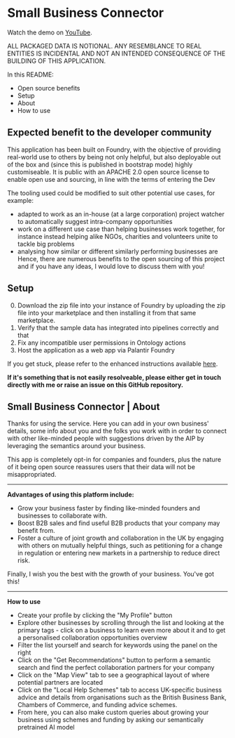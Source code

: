 # Small Business Connector

Watch the demo on [YouTube](https://www.youtube.com/watch?v=8cXdBcJWSJg).

ALL PACKAGED DATA IS NOTIONAL. ANY RESEMBLANCE TO REAL ENTITIES IS INCIDENTAL AND NOT AN INTENDED CONSEQUENCE OF THE BUILDING OF THIS APPLICATION.

In this README:
- Open source benefits
- Setup
- About
- How to use

## Expected benefit to the developer community
This application has been built on Foundry, with the objective of providing real-world use to others by being not only helpful, but also deployable out of the box and (since this is published in bootstrap mode) highly customiseable. It is public with an APACHE 2.0 open source license to enable open use and sourcing, in line with the terms of entering the Dev

The tooling used could be modified to suit other potential use cases, for example:
- adapted to work as an in-house (at a large corporation) project watcher to automatically suggest intra-company opportunities
- work on a different use case than helping businesses work together, for instance instead helping alike NGOs, charities and volunteers unite to tackle big problems
- analysing how similar or different similarly performing businesses are
Hence, there are numerous benefits to the open sourcing of this project and if you have any ideas, I would love to discuss them with you!

## Setup
0. Download the zip file into your instance of Foundry by uploading the zip file into your marketplace and then installing it from that same marketplace.
1. Verify that the sample data has integrated into pipelines correctly and that 
2. Fix any incompatible user permissions in Ontology actions
3. Host the application as a web app via Palantir Foundry

If you get stuck, please refer to the enhanced instructions available [here](https://github.com/palantir/aip-community-registry/blob/5cf36c99c3598c3b20bc9c40b0811bd84055c670/INSTALLATION.md).

**If it's something that is not easily resolveable, please either get in touch directly with me or raise an issue on this GitHub repository.**

## Small Business Connector | About 
Thanks for using the service. Here you can add in your own business' details, some info about you and the folks you work with in order to connect with other like-minded people with suggestions driven by the AIP by leveraging the semantics around your business.

This app is completely opt-in for companies and founders, plus the nature of it being open source reassures users that their data will not be misappropriated.

---

**Advantages of using this platform include:**
- Grow your business faster by finding like-minded founders and businesses to collaborate with.
- Boost B2B sales and find useful B2B products that your company may benefit from.
- Foster a culture of joint growth and collaboration in the UK by engaging with others on mutually helpful things, such as petitioning for a change in regulation or entering new markets in a partnership to reduce direct risk.

Finally, I wish you the best with the growth of your business. You've got this!

---

**How to use**

- Create your profile by clicking the "My Profile" button
- Explore other businesses by scrolling through the list and looking at the primary tags - click on a business to learn even more about it and to get  a personalised collaboration opportunities overview
- Filter the list yourself and search for keywords using the panel on the right
- Click on the "Get Recommendations" button to perform a semantic search and find the perfect collaboration partners for your company
- Click on the "Map View" tab to see a geographical layout of where potential partners are located
- Click on the "Local Help Schemes" tab to access UK-specific business advice and details from organisations such as the British Business Bank, Chambers of Commerce, and funding advice schemes.
- From here, you can also make custom queries about growing your business using schemes and funding by asking our semantically pretrained AI model
